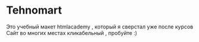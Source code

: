 # Tehnomart

Это учебный макет htmlacademy  , который я сверстал уже после курсов <br>
Сайт во многих местах кликабельный , пробуйте :) 
